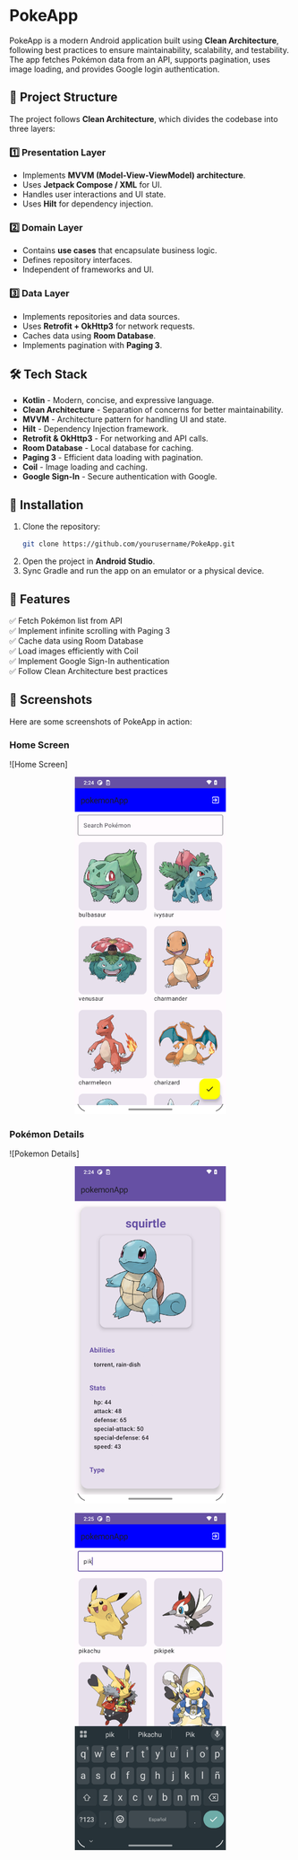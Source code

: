 # PokeApp

PokeApp is a modern Android application built using **Clean Architecture**, following best practices to ensure maintainability, scalability, and testability. The app fetches Pokémon data from an API, supports pagination, uses image loading, and provides Google login authentication.

## 📂 Project Structure

The project follows **Clean Architecture**, which divides the codebase into three layers:

### 1️⃣ **Presentation Layer**

- Implements **MVVM (Model-View-ViewModel) architecture**.
- Uses **Jetpack Compose / XML** for UI.
- Handles user interactions and UI state.
- Uses **Hilt** for dependency injection.

### 2️⃣ **Domain Layer**

- Contains **use cases** that encapsulate business logic.
- Defines repository interfaces.
- Independent of frameworks and UI.

### 3️⃣ **Data Layer**

- Implements repositories and data sources.
- Uses **Retrofit + OkHttp3** for network requests.
- Caches data using **Room Database**.
- Implements pagination with **Paging 3**.

## 🛠️ Tech Stack

- **Kotlin** - Modern, concise, and expressive language.
- **Clean Architecture** - Separation of concerns for better maintainability.
- **MVVM** - Architecture pattern for handling UI and state.
- **Hilt** - Dependency Injection framework.
- **Retrofit & OkHttp3** - For networking and API calls.
- **Room Database** - Local database for caching.
- **Paging 3** - Efficient data loading with pagination.
- **Coil** - Image loading and caching.
- **Google Sign-In** - Secure authentication with Google.

## 🔧 Installation

1. Clone the repository:
   ```sh
   git clone https://github.com/yourusername/PokeApp.git
   ```
2. Open the project in **Android Studio**.
3. Sync Gradle and run the app on an emulator or a physical device.

## 🚀 Features

✅ Fetch Pokémon list from API\
✅ Implement infinite scrolling with Paging 3\
✅ Cache data using Room Database\
✅ Load images efficiently with Coil\
✅ Implement Google Sign-In authentication\
✅ Follow Clean Architecture best practices

## 📸 Screenshots

Here are some screenshots of PokeApp in action:

### Home Screen
![Home Screen]
<p align="center">
  <img width="270" src="https://github.com/OscarDiazMunar/PokeApp/blob/main/screenshots/screen1.png"/>
</p>

### Pokémon Details
![Pokemon Details]
<p align="center">
  <img width="270" src="https://github.com/OscarDiazMunar/PokeApp/blob/main/screenshots/screen2.png"/>
</p>

<p align="center">
  <img width="270" src="https://github.com/OscarDiazMunar/PokeApp/blob/main/screenshots/screen3.png"/>
</p>






